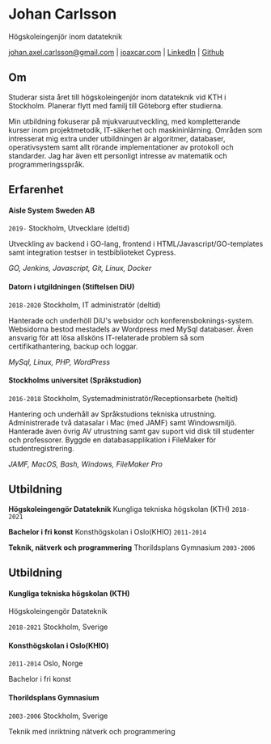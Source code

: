 # Johan Carlsson
Högskoleingenjör inom datateknik

<div id="webaddress">
<a href="johan.axel.carlsson@gmail.com">johan.axel.carlsson@gmail.com</a>
| <a href="https://joaxcar.com">joaxcar.com</a>
| <a href="https://se.linkedin.com/in/johan-axel-carlsson">LinkedIn</a>
| <a href="https://github.com/joaxcar">Github</a>
</div>


## Om

Studerar sista året till högskoleingenjör inom datateknik vid KTH i Stockholm. Planerar flytt med familj till Göteborg efter studierna.

Min utbildning fokuserar på mjukvaruutveckling, med kompletterande kurser inom projektmetodik, IT-säkerhet och maskininlärning. Områden som intresserat mig extra under utbildningen är algoritmer, databaser, operativsystem samt allt rörande implementationer av protokoll och standarder. Jag har även ett personligt intresse av matematik och programmeringsspråk.

## Erfarenhet

#### Aisle System Sweden AB

`2019-` Stockholm,
Utvecklare (deltid)
	
Utveckling av backend i GO-lang, frontend i HTML/Javascript/GO-templates samt integration testser in testbiblioteket Cypress.

_GO, Jenkins, Javascript, Git, Linux, Docker_

#### Datorn i utgildningen (Stiftelsen DiU)

`2018-2020` Stockholm,
IT administratör (deltid)

Hanterade och underhöll DiU's websidor och konferensboknings-system. Websidorna bestod mestadels av Wordpress med MySql databaser. Även ansvarig för att lösa allsköns IT-relaterade problem så som certifikathantering, backup och loggar.

_MySql, Linux, PHP, WordPress_

#### Stockholms universitet (Språkstudion)

`2016-2018` Stockholm,
Systemadministratör/Receptionsarbete (heltid)

Hantering och underhåll av Språkstudions tekniska utrustning. Administrerade två datasalar i Mac (med JAMF) samt Windowsmiljö. Hanterade även övrig AV utrustning samt gav suport vid disk till studenter och professorer. Byggde en databasapplikation i FileMaker för studentregistrering.

_JAMF, MacOS, Bash, Windows, FileMaker Pro_


## Utbildning

__Högskoleingengör Datateknik__ 
Kungliga tekniska högskolan (KTH)
`2018-2021`

__Bachelor i fri konst__
Konsthögskolan i Oslo(KHIO)
`2011-2014`

__Teknik, nätverk och programmering__
Thorildsplans Gymnasium
`2003-2006`

## Utbildning

#### Kungliga tekniska högskolan (KTH)
Högskoleingengör Datateknik

`2018-2021`
Stockholm, Sverige



#### Konsthögskolan i Oslo(KHIO)
`2011-2014`
Oslo, Norge

Bachelor i fri konst


#### Thorildsplans Gymnasium
`2003-2006`
Stockholm, Sverige

Teknik med inriktning nätverk och programmering
